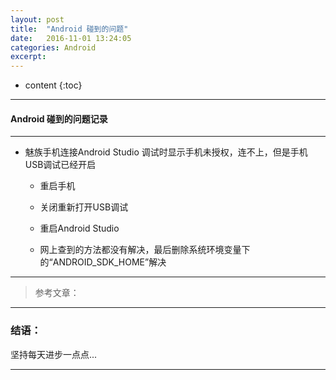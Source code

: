 ```yaml
---
layout: post
title:  "Android 碰到的问题"
date:   2016-11-01 13:24:05
categories: Android
excerpt: 
---
```


* content
{:toc}

---

#### Android 碰到的问题记录

---

* 魅族手机连接Android Studio 调试时显示手机未授权，连不上，但是手机USB调试已经开启

    - 重启手机
    - 关闭重新打开USB调试
    - 重启Android Studio

    - 网上查到的方法都没有解决，最后删除系统环境变量下的“ANDROID_SDK_HOME”解决

---

> 参考文章：

---

### 结语：

坚持每天进步一点点...

---